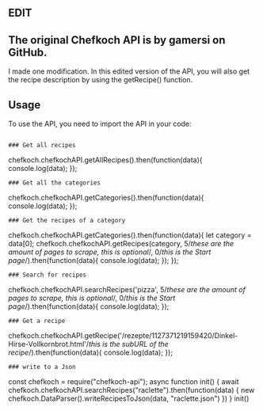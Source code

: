 ## EDIT
## The original Chefkoch API is by gamersi on GitHub.
I made one modification. In this edited version of the API, you will also get the recipe description by using the getRecipe() function.
## Usage
To use the API, you need to import the API in your code:
```

### Get all recipes

```
chefkoch.chefkochAPI.getAllRecipes().then(function(data){
    console.log(data);
});
```
### Get all the categories
```
chefkoch.chefkochAPI.getCategories().then(function(data){
    console.log(data);
});
```
### Get the recipes of a category
```
chefkoch.chefkochAPI.getCategories().then(function(data){
    let category = data[0];
    chefkoch.chefkochAPI.getRecipes(category, 5/*these are the amount of pages to scrape, this is optional*/, 0/*this is the Start page*/).then(function(data){
        console.log(data);
    });
});
```
### Search for recipes
```
chefkoch.chefkochAPI.searchRecipes('pizza', 5/*these are the amount of pages to scrape, this is optional*/, 0/*this is the Start page*/).then(function(data){
    console.log(data);
});
```
### Get a recipe
```
chefkoch.chefkochAPI.getRecipe('/rezepte/1127371219159420/Dinkel-Hirse-Vollkornbrot.html'/*this is the subURL of the recipe*/).then(function(data){
    console.log(data);
});
```
### write to a Json
```
const chefkoch = require("chefkoch-api");
async function init() {
    await chefkoch.chefkochAPI.searchRecipes("raclette").then(function(data) {
        new chefkoch.DataParser().writeRecipesToJson(data, "raclette.json")
    })
}
init()
```
